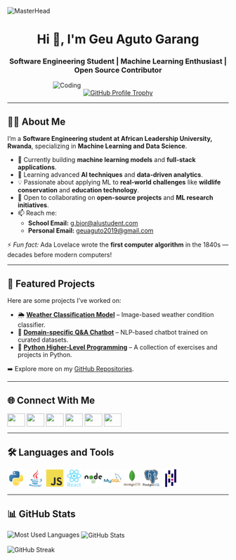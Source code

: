 ![MasterHead](https://d1csarkz8obe9u.cloudfront.net/posterpreviews/free-google-classroom-banner-template-design-df5e76bfa478908057fd215227e2c284_screen.jpg?ts=1614075608)

<h1 align="center">Hi 👋, I'm Geu Aguto Garang</h1>
<h3 align="center">Software Engineering Student | Machine Learning Enthusiast | Open Source Contributor</h3>

<img align="right" alt="Coding" width="400" src="https://cdn.dribbble.com/users/926537/screenshots/4502924/python-2.gif">

<p align="center">
  <a href="https://github.com/ryo-ma/github-profile-trophy">
    <img src="https://github-profile-trophy.vercel.app/?username=geu-pro2023&theme=radical&margin-w=15&margin-h=15&no-frame=true" alt="GitHub Profile Trophy" />
  </a>
</p>

---

## 👨‍💻 About Me  
I’m a **Software Engineering student at African Leadership University, Rwanda**, specializing in **Machine Learning and Data Science**.  

- 🔭 Currently building **machine learning models** and **full-stack applications**.  
- 🌱 Learning advanced **AI techniques** and **data-driven analytics**.  
- 💡 Passionate about applying ML to **real-world challenges** like **wildlife conservation** and **education technology**.  
- 🤝 Open to collaborating on **open-source projects** and **ML research initiatives**.  
- 📫 Reach me:  
  - **School Email:** g.bior@alustudent.com  
  - **Personal Email:** geuaguto2019@gmail.com  

⚡ *Fun fact:* Ada Lovelace wrote the **first computer algorithm** in the 1840s — decades before modern computers!  

---

## 🚀 Featured Projects  
Here are some projects I’ve worked on:  

- 🌦️ [**Weather Classification Model**](https://github.com/Geu-Pro2023/alu-machine_learning) – Image-based weather condition classifier.  
- 🤖 [**Domain-specific Q&A Chatbot**](https://github.com/Geu-Pro2023/linear_regression_model) – NLP-based chatbot trained on curated datasets.  
- 🐍 [**Python Higher-Level Programming**](https://github.com/Geu-Pro2023/alu-higher_level_programming) – A collection of exercises and projects in Python.  

➡️ Explore more on my [GitHub Repositories](https://github.com/Geu-Pro2023?tab=repositories).  

---

## 🌐 Connect With Me  
<p align="left">
  <a href="https://twitter.com/geuagutogarang" target="blank"><img align="center" src="https://raw.githubusercontent.com/rahuldkjain/github-profile-readme-generator/master/src/images/icons/Social/twitter.svg" height="30" width="40" /></a>
  <a href="https://linkedin.com/in/geuagutogarang" target="blank"><img align="center" src="https://raw.githubusercontent.com/rahuldkjain/github-profile-readme-generator/master/src/images/icons/Social/linked-in-alt.svg" height="30" width="40" /></a>
  <a href="https://kaggle.com/geuaguto" target="blank"><img align="center" src="https://raw.githubusercontent.com/rahuldkjain/github-profile-readme-generator/master/src/images/icons/Social/kaggle.svg" height="30" width="40" /></a>
  <a href="https://fb.com/geuaguto" target="blank"><img align="center" src="https://raw.githubusercontent.com/rahuldkjain/github-profile-readme-generator/master/src/images/icons/Social/facebook.svg" height="30" width="40" /></a>
  <a href="https://instagram.com/geuaguto1997" target="blank"><img align="center" src="https://raw.githubusercontent.com/rahuldkjain/github-profile-readme-generator/master/src/images/icons/Social/instagram.svg" height="30" width="40" /></a>
  <a href="https://www.youtube.com/c/geuagutogarang" target="blank"><img align="center" src="https://raw.githubusercontent.com/rahuldkjain/github-profile-readme-generator/master/src/images/icons/Social/youtube.svg" height="30" width="40" /></a>
</p>

---

## 🛠️ Languages and Tools  
<p align="left">
  <img src="https://raw.githubusercontent.com/devicons/devicon/master/icons/python/python-original.svg" width="40" height="40"/>
  <img src="https://raw.githubusercontent.com/devicons/devicon/master/icons/java/java-original.svg" width="40" height="40"/>
  <img src="https://raw.githubusercontent.com/devicons/devicon/master/icons/javascript/javascript-original.svg" width="40" height="40"/>
  <img src="https://raw.githubusercontent.com/devicons/devicon/master/icons/react/react-original-wordmark.svg" width="40" height="40"/>
  <img src="https://raw.githubusercontent.com/devicons/devicon/master/icons/nodejs/nodejs-original-wordmark.svg" width="40" height="40"/>
  <img src="https://raw.githubusercontent.com/devicons/devicon/master/icons/mysql/mysql-original-wordmark.svg" width="40" height="40"/>
  <img src="https://raw.githubusercontent.com/devicons/devicon/master/icons/mongodb/mongodb-original-wordmark.svg" width="40" height="40"/>
  <img src="https://raw.githubusercontent.com/devicons/devicon/master/icons/postgresql/postgresql-original-wordmark.svg" width="40" height="40"/>
  <img src="https://raw.githubusercontent.com/devicons/devicon/2ae2a900d2f041da66e950e4d48052658d850630/icons/pandas/pandas-original.svg" width="40" height="40"/>
</p>

---

## 📊 GitHub Stats  
<p><img align="left" src="https://github-readme-stats.vercel.app/api/top-langs?username=geu-pro2023&show_icons=true&locale=en&layout=compact" alt="Most Used Languages" /></p>
<p>&nbsp;<img align="center" src="https://github-readme-stats.vercel.app/api?username=geu-pro2023&show_icons=true&locale=en" alt="GitHub Stats" /></p>
<p><img align="center" src="https://github-readme-streak-stats.herokuapp.com/?user=geu-pro2023&" alt="GitHub Streak" /></p>
